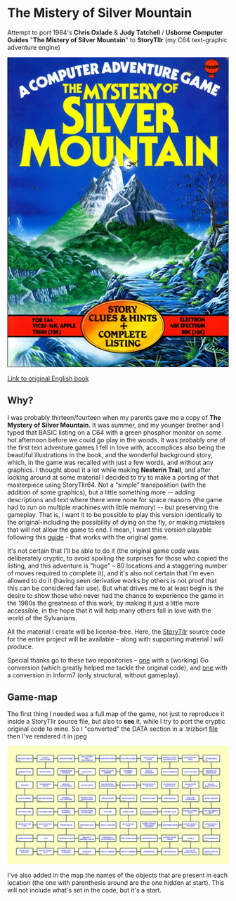 # The Mistery of Silver Mountain
Attempt to port 1984's **Chris Oxlade** &amp; **Judy Tatchell** / **Usborne Computer Guides** "**The Mistery of Silver Mountain**" to **StoryTllr** (my C64 text-graphic adventure engine)

![alt text](_pub/eng_cover.jpg)

[Link to original English book](https://dn790001.ca.archive.org/0/items/the-mystery-of-silver-mountain/the-mystery-of-silver-mountain.pdf)

## Why?

I was probably thirteen/fourteen when my parents gave me a copy of **The Mystery of Silver Mountain**. It was summer, and my younger brother and I typed that BASIC listing on a C64 with a green phosphor monitor on some hot afternoon before we could go play in the woods. It was probably one of the first text adventure games I fell in love with, accomplices also being the beautiful illustrations in the book, and the wonderful background story, which, in the game was recalled with just a few words, and without any graphics.
I thought about it a lot while making **Nesterin Trail**, and after looking around at some material I decided to try to make a porting of that masterpiece using StoryTllr64. Not a “simple” transposition (with the addition of some graphics), but a little something more -- adding descriptions and text where there were none for space reasons (the game had to run on multiple machines with little memory) -- but preserving the gameplay. That is, I want it to be possible to play this version identically to the original-including the possibility of dying on the fly, or making mistakes that will not allow the game to end. I mean, I want this version playable following this [guide](https://solutionarchive.com/file/id%2C7197/) - that works with the original game.

It's not certain that I'll be able to do it (the original game code was deliberately cryptic, to avoid spoiling the surprises for those who copied the listing, and this adventure is "huge" – 80 locations and a staggering number of moves required to complete it), and it's also not certain that I'm even allowed to do it (having seen derivative works by others is not proof that this can be considered fair use).
But what drives me to at least begin is the desire to show those who never had the chance to experience the game in the 1980s the greatness of this work, by making it just a little more accessible, in the hope that it will help many others fall in love with the world of the Sylvanians.

All the material I create will be license-free. Here, the [StoryTllr](https://github.com/MGProduction/StoryTllrC64) source code for the entire project will be available – along with supporting material I will produce.

Special thanks go to these two repositories – [one](https://github.com/fivegreenapples/go-mountain) with a (working) Go conversion (which greatly helped me tackle the original code), and [one](https://github.com/Philbywhizz/SilverMountain) with a conversion in Inform7 (only structural, without gameplay).

## Game-map

The first thing I needed was a full map of the game, not just to reproduce it inside a StoryTllr source file, but also to **see** it, while I try to port the cryptic original code to mine. So I "converted" the DATA section in a .trizbort [file](_pub/TheMysteryOfSilverMountain.trizbort) then I've rendered it in jpeg

![alt text](_pub/TheMysteryOfSilverMountain.jpg)

I've also added in the map the names of the objects that are present in each location (the one with parenthesis around are the one hidden at start). This will not include what's set in the code, but it's a start.
